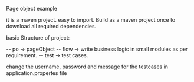 
Page object example

it is a maven project. easy to import.
Build as a maven project once to download all required dependencies.


basic Structure of project:

-- po -> pageObject
-- flow -> write business logic in small modules as per requirement.
-- test -> test cases.


change the username, password and message for the testcases in application.propertes file
